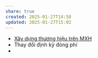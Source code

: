 ```yaml
---
share: true
created: 2025-01-27T14:58
updated: 2025-01-27T15:02
---
```

- [Xây dựng thương hiệu trên MXH](./X%C3%A2y%20d%E1%BB%B1ng%20th%C6%B0%C6%A1ng%20hi%E1%BB%87u%20tr%C3%AAn%20MXH.md)
- Thay đổi định kỳ đóng phí
- 
